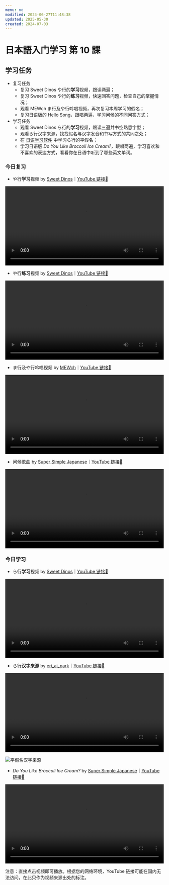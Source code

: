 ```yaml
---
menu: no
modified: 2024-06-27T11:48:38
updated: 2025-05-30
created: 2024-07-03
---
```


# 日本語入门学习 第 10 課

## 学习任务

- 复习任务
	- 复习 Sweet Dinos や行的**学习**视频，跟读两遍；
	- 复习 Sweet Dinos や行的**练习**视频，快速回答问题，检查自己的掌握情况；
	- 观看 MEWch ま行及や行吟唱视频，再次复习本周学习的假名；
	- 复习日语版的 Hello Song，跟唱两遍，学习问候的不同问答方式；
- 学习任务
	- 观看 Sweet Dinos ら行的**学习**视频，跟读三遍并书空熟悉字型；
	- 观看ら行汉字来源，找找假名与汉字发音和书写方式的共同之处；
	- 在 [日语学习软件](https://minielephant.net/beginner-japanese/#apps) 中学习ら行的平假名；
	- 学习日语版 *Do You Like Broccoli Ice Cream?*，跟唱两遍，学习喜欢和不喜欢的表达方式，看看你在日语中听到了哪些英文单词。

### 今日复习

- や行**学习**视频 by [Sweet Dinos](https://www.youtube.com/@SweetDinos/videos)｜[YouTube 链接🔗](https://www.youtube.com/watch?v=QLqxQ85wLBo)

<video width="100%" height="auto" controls>
  <source src="https://mini-elephant-1318622621.cos.ap-chongqing.myqcloud.com/2024/07/03/learn-hiragana-alphabet-characters-lesson-8.mp4" type="video/mp4">
</video>

- や行**练习**视频 by [Sweet Dinos](https://www.youtube.com/@SweetDinos/videos)｜[YouTube 链接🔗](https://www.youtube.com/watch?v=JkQLVzym6jA)

<video width="100%" height="auto" controls>
  <source src="https://mini-elephant-1318622621.cos.ap-chongqing.myqcloud.com/2024/07/03/learn-hiragana-alphabet-characters-practice-8.mp4">
</video>

- ま行及や行吟唱视频 by [MEWch](https://www.youtube.com/@mewch3344)｜[YouTube 链接🔗](https://www.youtube.com/watch?v=Nmn4eGWYB5w)

<video width="100%" height="auto" controls>
  <source src="https://mini-elephant-1318622621.cos.ap-chongqing.myqcloud.com/2024/07/03/japanese-hiragana-alphabet-song-ma-ya-row.mp4" type="video/mp4">
</video>

- 问候歌曲 by [Super Simple Japanese](https://www.youtube.com/@supersimplejapanese)｜[YouTube 链接🔗](https://youtu.be/HuNYjvylUbs?si=9MZmKdSliZovSKxv)

<video width="100%" height="auto" controls>
  <source src="https://mini-elephant-1318622621.cos.ap-chongqing.myqcloud.com/2024/07/05/hello-song-japanese.mp4" type="video/mp4">
</video>

### 今日学习

- ら行**学习**视频 by [Sweet Dinos](https://www.youtube.com/@SweetDinos/videos)｜[YouTube 链接🔗](https://www.youtube.com/watch?v=Ogb5rRoXlOg)

<video width="100%" height="auto" controls>
  <source src="https://mini-elephant-1318622621.cos.ap-chongqing.myqcloud.com/2024/07/03/learn-hiragana-alphabet-characters-lesson-9.mp4" type="video/mp4">
</video>

- ら行**汉字来源** by [eri_ai_park](https://www.youtube.com/@eri_ai_park)｜[YouTube 链接🔗](https://www.youtube.com/watch?v=uOkAt48XWQY)

<video width="100%" height="auto" controls>
  <source src="https://mini-elephant-1318622621.cos.ap-chongqing.myqcloud.com/2024/07/03/ra-hiragana-kanji.mp4" type="video/mp4">
</video>

![平假名汉字来源](https://mini-elephant-1318622621.cos.ap-chongqing.myqcloud.com/2024/06/29/Hiragana_origin.svg)

- *Do You Like Broccoli Ice Cream?* by [Super Simple Japanese](https://www.youtube.com/@supersimplejapanese)｜[YouTube 链接🔗](https://youtu.be/HuNYjvylUbs?si=9MZmKdSliZovSKxv)

<video width="100%" height="auto" controls>
  <source src="https://mini-elephant-1318622621.cos.ap-chongqing.myqcloud.com/2024/07/06/do-you-like-broccoli-ice-cream.mp4" type="video/mp4">
</video>

<span class="caption">注意：直接点击视频即可播放。根据您的网络环境，YouTube 链接可能在国内无法访问，在此只作为视频来源出处的标注。</span>
